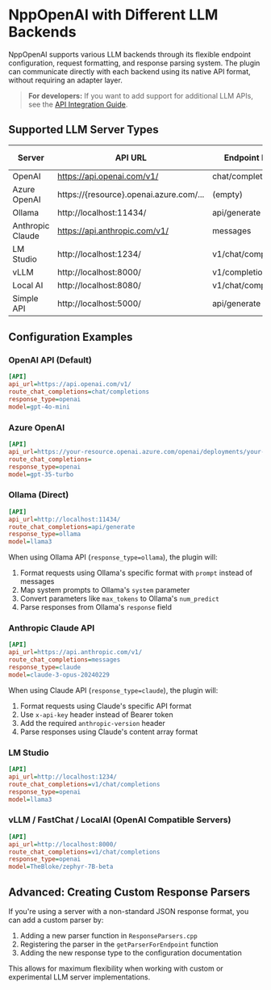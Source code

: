 # NppOpenAI with Different LLM Backends

NppOpenAI supports various LLM backends through its flexible endpoint configuration, request formatting, and response parsing system. The plugin can communicate directly with each backend using its native API format, without requiring an adapter layer.

> **For developers:** If you want to add support for additional LLM APIs, see the [API Integration Guide](api_integration_guide.md).

## Supported LLM Server Types

| Server           | API URL                                 | Endpoint Path       | Response Type |
| ---------------- | --------------------------------------- | ------------------- | ------------- |
| OpenAI           | https://api.openai.com/v1/              | chat/completions    | openai        |
| Azure OpenAI     | https://{resource}.openai.azure.com/... | (empty)             | openai        |
| Ollama           | http://localhost:11434/                 | api/generate        | ollama        |
| Anthropic Claude | https://api.anthropic.com/v1/           | messages            | claude        |
| LM Studio        | http://localhost:1234/                  | v1/chat/completions | openai        |
| vLLM             | http://localhost:8000/                  | v1/completions      | openai        |
| Local AI         | http://localhost:8080/                  | v1/chat/completions | openai        |
| Simple API       | http://localhost:5000/                  | api/generate        | simple        |

## Configuration Examples

### OpenAI API (Default)

```ini
[API]
api_url=https://api.openai.com/v1/
route_chat_completions=chat/completions
response_type=openai
model=gpt-4o-mini
```

### Azure OpenAI

```ini
[API]
api_url=https://your-resource.openai.azure.com/openai/deployments/your-deployment-name/
route_chat_completions=
response_type=openai
model=gpt-35-turbo
```

### Ollama (Direct)

```ini
[API]
api_url=http://localhost:11434/
route_chat_completions=api/generate
response_type=ollama
model=llama3
```

When using Ollama API (`response_type=ollama`), the plugin will:

1. Format requests using Ollama's specific format with `prompt` instead of messages
2. Map system prompts to Ollama's `system` parameter
3. Convert parameters like `max_tokens` to Ollama's `num_predict`
4. Parse responses from Ollama's `response` field

### Anthropic Claude API

```ini
[API]
api_url=https://api.anthropic.com/v1/
route_chat_completions=messages
response_type=claude
model=claude-3-opus-20240229
```

When using Claude API (`response_type=claude`), the plugin will:

1. Format requests using Claude's specific API format
2. Use `x-api-key` header instead of Bearer token
3. Add the required `anthropic-version` header
4. Parse responses using Claude's content array format

### LM Studio

```ini
[API]
api_url=http://localhost:1234/
route_chat_completions=v1/chat/completions
response_type=openai
model=llama3
```

### vLLM / FastChat / LocalAI (OpenAI Compatible Servers)

```ini
[API]
api_url=http://localhost:8000/
route_chat_completions=v1/chat/completions
response_type=openai
model=TheBloke/zephyr-7B-beta
```

## Advanced: Creating Custom Response Parsers

If you're using a server with a non-standard JSON response format, you can add a custom parser by:

1. Adding a new parser function in `ResponseParsers.cpp`
2. Registering the parser in the `getParserForEndpoint` function
3. Adding the new response type to the configuration documentation

This allows for maximum flexibility when working with custom or experimental LLM server implementations.
